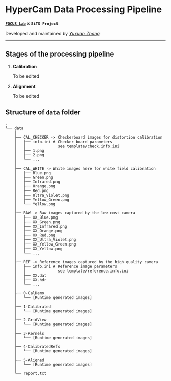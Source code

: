 # HyperCam Data Processing Pipeline

**[`FOCUS Lab`](https://focus.ece.ufl.edu) × `SiTS Project`**

Developed and maintained by *[Yuxuan Zhang](mailto:zhangyuxuan@ufl.edu)*

---

## Stages of the processing pipeline

1. **Calibration**

	To be edited

1. **Alignment**

	To be edited

## Structure of `data` folder

```
.
└── data
    │
    ├── CAL_CHECKER -> Checkerboard images for distortion calibration
    │   ├── info.ini # Checker board parameters
    │   │              see template/check.info.ini
    │   ├── 1.png
    │   ├── 2.png
    │   └── ...
    │
    ├── CAL_WHITE -> White images here for white field calibration
    │   ├── Blue.png
    │   ├── Green.png
    │   ├── Infrared.png
    │   ├── Orange.png
    │   ├── Red.png
    │   ├── Ultra_Violet.png
    │   ├── Yellow_Green.png
    │   └── Yellow.png
    │
    ├── RAW -> Raw images captured by the low cost camera
    │   ├── XX_Blue.png
    │   ├── XX_Green.png
    │   ├── XX_Infrared.png
    │   ├── XX_Orange.png
    │   ├── XX_Red.png
    │   ├── XX_Ultra_Violet.png
    │   ├── XX_Yellow_Green.png
    │   ├── XX_Yellow.png
    │   └── ...
    │
    ├── REF -> Reference images captured by the high quality camera
    │   ├── info.ini # Reference image parameters
    │   │              see template/reference.info.ini
    │   ├── XX.dat
    │   ├── XX.hdr
    │   └── ...
    │
    ├── 0-CalDemo
    │   └── [Runtime generated images]
    │
    ├── 1-Calibrated
    │   └── [Runtime generated images]
    │
    ├── 2-GridView
    │   └── [Runtime generated images]
    │
    ├── 3-Kernels
    │   └── [Runtime generated images]
    │
    ├── 4-CalibratedRefs
    │   └── [Runtime generated images]
    │
    ├── 5-Aligned
    │   └── [Runtime generated images]
    │
    └── report.txt
```